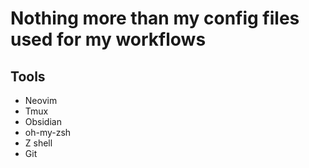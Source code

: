 
# Nothing more than my config files used for my workflows

## Tools
- Neovim
- Tmux
- Obsidian
- oh-my-zsh
- Z shell
- Git

